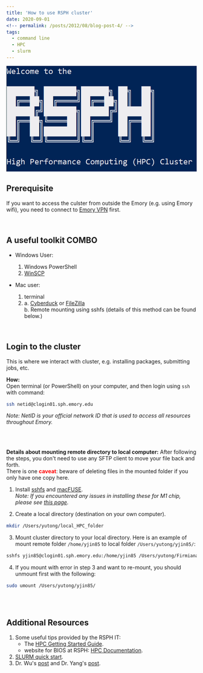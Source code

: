 ```yaml
---
title: 'How to use RSPH cluster'
date: 2020-09-01
<!-- permalink: /posts/2012/08/blog-post-4/ -->
tags:
  - command line
  - HPC
  - slurm
---
```

<!-- This post will show up by default. To disable scheduling of future posts, edit `config.yml` and set `future: false`.  -->

![cluster_logo](/images/posts_related/rsph_cluster.PNG)

## Prerequisite
If you want to access the culster from outside the Emory (e.g. using Emory wifi), you need to connect to [Emory VPN](https://it.emory.edu/vpntools/) first.

<br/>

## A useful toolkit COMBO
- Windows User: 
	1. Windows PowerShell
	2. [WinSCP](https://winscp.net/eng/index.php)

- Mac user: 
	1. terminal
	2. a. [Cyberduck](https://cyberduck.io/) or [FileZilla](https://filezilla-project.org)\
	b. Remote mounting using sshfs (details of this method can be found below.)

<br/>

## Login to the cluster
This is where we interact with cluster, e.g. installing packages, submitting jobs, etc.

**How:**\
Open terminal (or PowerShell) on your computer, and then login using `ssh` with command:

```bash
ssh netid@clogin01.sph.emory.edu
```
*Note: NetID is your official network ID that is used to access all resources throughout Emory.*


<br/>
<br/>


**Details about mounting remote directory to local computer:**
After following the steps, you don't need to use any SFTP client to move your file back and forth. \
There is one <span style="color:red"> **caveat**</span>: beware of deleting files in the mounted folder if you only have one copy here.

1. Install [sshfs](https://github.com/osxfuse/osxfuse/wiki/SSHFS) and [macFUSE](https://osxfuse.github.io/).\
*Note: If you encountered any issues in installing these for M1 chip, please see [this page](https://github.com/daiqile96/Tools/blob/main/M1ChipIssues/README.md).*

2. Create a local directory (destination on your own computer).
```bash
mkdir /Users/yutong/local_HPC_folder
``` 
3. Mount cluster directory to your local directory. Here is an example of mount remote folder `/home/yjin85` to local folder `/Users/yutong/yjin85/`:
```bash
sshfs yjin85@clogin01.sph.emory.edu:/home/yjin85 /Users/yutong/Firmiana/yjin85/ -o auto_cache -o follow_symlinks
```
4. If you mount with error in step 3 and want to re-mount, you should unmount first with the following:
```bash
sudo umount /Users/yutong/yjin85/ 
```

<br/>
<br/>

<!-- <span style="color:red">some **This is Red Bold.** text</span> -->

## Additional Resources

1. Some useful tips provided by the RSPH IT:
	- The [HPC Getting Started Guide](/files/posts_related/HPCGuide.pdf). 
	- website for BIOS at RSPH: [HPC Documentation](https://scholarblogs.emory.edu/rsph-hpc/). 
2. [SLURM quick start](https://slurm.schedmd.com/quickstart.html).
3. Dr. Wu's [post](http://www.haowulab.org//computing/RSPHcluster/rsph_newcluster.html) and Dr. Yang's [post](https://yanglab-emory.github.io/assets/ComputationSlides/RSPH_HPC_StartGuide_Yang.html).





